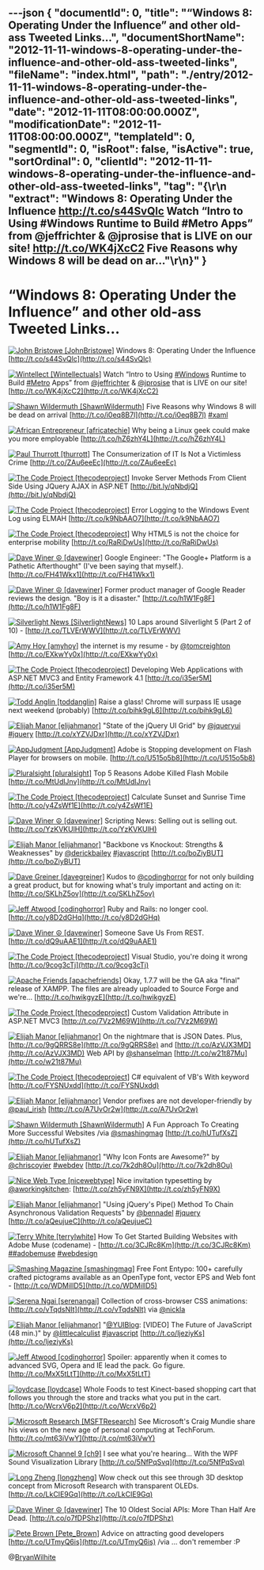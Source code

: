---json
{
  "documentId": 0,
  "title": "“Windows 8: Operating Under the Influence” and other old-ass Tweeted Links…",
  "documentShortName": "2012-11-11-windows-8-operating-under-the-influence-and-other-old-ass-tweeted-links",
  "fileName": "index.html",
  "path": "./entry/2012-11-11-windows-8-operating-under-the-influence-and-other-old-ass-tweeted-links",
  "date": "2012-11-11T08:00:00.000Z",
  "modificationDate": "2012-11-11T08:00:00.000Z",
  "templateId": 0,
  "segmentId": 0,
  "isRoot": false,
  "isActive": true,
  "sortOrdinal": 0,
  "clientId": "2012-11-11-windows-8-operating-under-the-influence-and-other-old-ass-tweeted-links",
  "tag": "{\r\n  \"extract\": \"Windows 8: Operating Under the Influence http://t.co/s44SvQlc   Watch “Intro to Using #Windows Runtime to Build #Metro Apps” from @jeffrichter &amp; @jprosise that is LIVE on our site!  http://t.co/WK4jXcC2   Five Reasons why Windows 8 will be dead on ar...\"\r\n}"
}
---

# “Windows 8: Operating Under the Influence” and other old-ass Tweeted Links…

[<img alt="John Bristowe [JohnBristowe]" src="https://songhay.blob.core.windows.net/shared-social-twitter/JohnBristowe.jpeg">](http://bristowe.com/ "John Bristowe [JohnBristowe]") <span>Windows 8: Operating Under the Influence [http://t.co/s44SvQlc](http://t.co/s44SvQlc)</span>

[<img alt="Wintellect [Wintellectuals]" src="https://songhay.blob.core.windows.net/shared-social-twitter/Wintellectuals.jpeg">](http://www.wintellect.com/ "Wintellect [Wintellectuals]") <span>Watch “Intro to Using [#Windows](http://search.twitter.com/search?q=%23Windows) Runtime to Build [#Metro](http://search.twitter.com/search?q=%23Metro) Apps” from [@jeffrichter](http://twitter.com/jeffrichter) &amp; [@jprosise](http://twitter.com/jprosise) that is LIVE on our site! [http://t.co/WK4jXcC2](http://t.co/WK4jXcC2)</span>

[<img alt="Shawn Wildermuth [ShawnWildermuth]" src="https://songhay.blob.core.windows.net/shared-social-twitter/ShawnWildermuth.jpeg">](http://wildermuth.com "Shawn Wildermuth [ShawnWildermuth]") <span>Five Reasons why Windows 8 will be dead on arrival [http://t.co/i0eq8B7l](http://t.co/i0eq8B7l) [#xaml](http://search.twitter.com/search?q=%23xaml)</span>

[<img alt="African Entrepreneur [africatechie]" src="https://songhay.blob.core.windows.net/shared-social-twitter/africatechie.jpg">](http://africanentrepreneur.blogspot.com/ "African Entrepreneur [africatechie]") <span>Why being a Linux geek could make you more employable [http://t.co/hZ6zhY4L](http://t.co/hZ6zhY4L)</span>

[<img alt="Paul Thurrott [thurrott]" src="https://songhay.blob.core.windows.net/shared-social-twitter/thurrott.jpeg">](http://www.winsupersite.com "Paul Thurrott [thurrott]") <span>The Consumerization of IT Is Not a Victimless Crime [http://t.co/ZAu6eeEc](http://t.co/ZAu6eeEc)</span>

[<img alt="The Code Project [thecodeproject]" src="https://songhay.blob.core.windows.net/shared-social-twitter/thecodeproject.png">](http://www.codeproject.com "The Code Project [thecodeproject]") <span>Invoke Server Methods From Client Side Using JQuery AJAX in ASP.NET [http://bit.ly/qNbdjQ](http://bit.ly/qNbdjQ)</span>

[<img alt="The Code Project [thecodeproject]" src="https://songhay.blob.core.windows.net/shared-social-twitter/thecodeproject.png">](http://www.codeproject.com "The Code Project [thecodeproject]") <span>Error Logging to the Windows Event Log using ELMAH [http://t.co/k9NbAAO7](http://t.co/k9NbAAO7)</span>

[<img alt="The Code Project [thecodeproject]" src="https://songhay.blob.core.windows.net/shared-social-twitter/thecodeproject.png">](http://www.codeproject.com "The Code Project [thecodeproject]") <span>Why HTML5 is not the choice for enterprise mobility [http://t.co/RaRiDwUs](http://t.co/RaRiDwUs)</span>

[<img alt="Dave Winer ☮ [davewiner]" src="https://songhay.blob.core.windows.net/shared-social-twitter/davewiner.jpeg">](http://davewiner.com/ "Dave Winer ☮ [davewiner]") <span>Google Engineer: "The Google+ Platform is a Pathetic Afterthought" (I've been saying that myself.). [http://t.co/FH41Wkx1](http://t.co/FH41Wkx1)</span>

[<img alt="Dave Winer ☮ [davewiner]" src="https://songhay.blob.core.windows.net/shared-social-twitter/davewiner.jpeg">](http://davewiner.com/ "Dave Winer ☮ [davewiner]") <span>Former product manager of Google Reader reviews the design. "Boy is it a disaster." [http://t.co/h1W1Fg8F](http://t.co/h1W1Fg8F)</span>

[<img alt="Silverlight News [SilverlightNews]" src="https://songhay.blob.core.windows.net/shared-social-twitter/SilverlightNews.png">](http://geekswithblogs.net/WynApseTechnicalMusings/ "Silverlight News [SilverlightNews]") <span>10 Laps around Silverlight 5 (Part 2 of 10) - [http://t.co/TLVErWWV](http://t.co/TLVErWWV)</span>

[<img alt="Amy Hoy [amyhoy]" src="https://songhay.blob.core.windows.net/shared-social-twitter/amyhoy.png">](http://www.unicornfree.com/about "Amy Hoy [amyhoy]") <span>the internet is my resume - by [@tomcreighton](http://twitter.com/tomcreighton) [http://t.co/EXkwYy0x](http://t.co/EXkwYy0x)</span>

[<img alt="The Code Project [thecodeproject]" src="https://songhay.blob.core.windows.net/shared-social-twitter/thecodeproject.png">](http://www.codeproject.com "The Code Project [thecodeproject]") <span>Developing Web Applications with ASP.NET MVC3 and Entity Framework 4.1 [http://t.co/i35er5M](http://t.co/i35er5M)</span>

[<img alt="Todd Anglin [toddanglin]" src="https://songhay.blob.core.windows.net/shared-social-twitter/toddanglin.png">](http://htmlui.com "Todd Anglin [toddanglin]") <span>Raise a glass! Chrome will surpass IE usage next weekend (probably) [http://t.co/bihk9gL6](http://t.co/bihk9gL6)</span>

[<img alt="Elijah Manor [elijahmanor]" src="https://songhay.blob.core.windows.net/shared-social-twitter/elijahmanor.jpeg">](http://elijahmanor.com "Elijah Manor [elijahmanor]") <span>"State of the jQuery UI Grid" by [@jqueryui](http://twitter.com/jqueryui) [#jquery](http://search.twitter.com/search?q=%23jquery) [http://t.co/xYZVJDxr](http://t.co/xYZVJDxr)</span>

[<img alt="AppJudgment [AppJudgment]" src="https://songhay.blob.core.windows.net/shared-social-twitter/AppJudgment.png">](http://revision3.com/appjudgment "AppJudgment [AppJudgment]") <span>Adobe is Stopping development on Flash Player for browsers on mobile. [http://t.co/U515o5b8](http://t.co/U515o5b8)</span>

[<img alt="Pluralsight [pluralsight]" src="https://songhay.blob.core.windows.net/shared-social-twitter/pluralsight.png">](http://pluralsight.com "Pluralsight [pluralsight]") <span>Top 5 Reasons Adobe Killed Flash Mobile [http://t.co/MtUdlJnv](http://t.co/MtUdlJnv)</span>

[<img alt="The Code Project [thecodeproject]" src="https://songhay.blob.core.windows.net/shared-social-twitter/thecodeproject.png">](http://www.codeproject.com "The Code Project [thecodeproject]") <span>Calculate Sunset and Sunrise Time [http://t.co/y4ZsWf1E](http://t.co/y4ZsWf1E)</span>

[<img alt="Dave Winer ☮ [davewiner]" src="https://songhay.blob.core.windows.net/shared-social-twitter/davewiner.jpeg">](http://davewiner.com/ "Dave Winer ☮ [davewiner]") <span>Scripting News: Selling out is selling out. [http://t.co/YzKVKUlH](http://t.co/YzKVKUlH)</span>

[<img alt="Elijah Manor [elijahmanor]" src="https://songhay.blob.core.windows.net/shared-social-twitter/elijahmanor.jpeg">](http://elijahmanor.com "Elijah Manor [elijahmanor]") <span>"Backbone vs Knockout: Strengths &amp; Weaknesses" by [@derickbailey](http://twitter.com/derickbailey) [#javascript](http://search.twitter.com/search?q=%23javascript) [http://t.co/boZiyBUT](http://t.co/boZiyBUT)</span>

[<img alt="Dave Greiner [davegreiner]" src="https://songhay.blob.core.windows.net/shared-social-twitter/davegreiner.png">](http://www.campaignmonitor.com "Dave Greiner [davegreiner]") <span>Kudos to [@codinghorror](http://twitter.com/codinghorror) for not only building a great product, but for knowing what's truly important and acting on it: [http://t.co/SKLhZ5ov](http://t.co/SKLhZ5ov)</span>

[<img alt="Jeff Atwood [codinghorror]" src="https://songhay.blob.core.windows.net/shared-social-twitter/codinghorror.png">](http://www.codinghorror.com/blog "Jeff Atwood [codinghorror]") <span>Ruby and Rails: no longer cool. [http://t.co/y8D2dGHq](http://t.co/y8D2dGHq)</span>

[<img alt="Dave Winer ☮ [davewiner]" src="https://songhay.blob.core.windows.net/shared-social-twitter/davewiner.jpeg">](http://davewiner.com/ "Dave Winer ☮ [davewiner]") <span>Someone Save Us From REST. [http://t.co/dQ9uAAE1](http://t.co/dQ9uAAE1)</span>

[<img alt="The Code Project [thecodeproject]" src="https://songhay.blob.core.windows.net/shared-social-twitter/thecodeproject.png">](http://www.codeproject.com "The Code Project [thecodeproject]") <span>Visual Studio, you're doing it wrong [http://t.co/9cog3cTj](http://t.co/9cog3cTj)</span>

[<img alt="Apache Friends [apachefriends]" src="https://songhay.blob.core.windows.net/shared-social-twitter/apachefriends.jpg">](http://www.apachefriends.org "Apache Friends [apachefriends]") <span>Okay, 1.7.7 will be the GA aka "final" release of XAMPP. The files are already uploaded to Source Forge and we're... [http://t.co/hwikgyzE](http://t.co/hwikgyzE)</span>

[<img alt="The Code Project [thecodeproject]" src="https://songhay.blob.core.windows.net/shared-social-twitter/thecodeproject.png">](http://www.codeproject.com "The Code Project [thecodeproject]") <span>Custom Validation Attribute in ASP.NET MVC3 [http://t.co/7Vz2M69W](http://t.co/7Vz2M69W)</span>

[<img alt="Elijah Manor [elijahmanor]" src="https://songhay.blob.core.windows.net/shared-social-twitter/elijahmanor.jpeg">](http://elijahmanor.com "Elijah Manor [elijahmanor]") <span>On the nightmare that is JSON Dates. Plus, [http://t.co/9gQRRS8e](http://t.co/9gQRRS8e) and [http://t.co/AzVJX3MD](http://t.co/AzVJX3MD) Web API by [@shanselman](http://twitter.com/shanselman) [http://t.co/w21t87Mu](http://t.co/w21t87Mu)</span>

[<img alt="The Code Project [thecodeproject]" src="https://songhay.blob.core.windows.net/shared-social-twitter/thecodeproject.png">](http://www.codeproject.com "The Code Project [thecodeproject]") <span>C# equivalent of VB's With keyword [http://t.co/FYSNUxdd](http://t.co/FYSNUxdd)</span>

[<img alt="Elijah Manor [elijahmanor]" src="https://songhay.blob.core.windows.net/shared-social-twitter/elijahmanor.jpeg">](http://elijahmanor.com "Elijah Manor [elijahmanor]") <span>Vendor prefixes are not developer-friendly by [@paul_irish](http://twitter.com/paul_irish) [http://t.co/A7UvOr2w](http://t.co/A7UvOr2w)</span>

[<img alt="Shawn Wildermuth [ShawnWildermuth]" src="https://songhay.blob.core.windows.net/shared-social-twitter/ShawnWildermuth.jpeg">](http://wildermuth.com "Shawn Wildermuth [ShawnWildermuth]") <span>A Fun Approach To Creating More Successful Websites /via [@smashingmag](http://twitter.com/smashingmag) [http://t.co/hUTufXsZ](http://t.co/hUTufXsZ)</span>

[<img alt="Elijah Manor [elijahmanor]" src="https://songhay.blob.core.windows.net/shared-social-twitter/elijahmanor.jpeg">](http://elijahmanor.com "Elijah Manor [elijahmanor]") <span>"Why Icon Fonts are Awesome?" by [@chriscoyier](http://twitter.com/chriscoyier) [#webdev](http://search.twitter.com/search?q=%23webdev) [http://t.co/7k2dh8Ou](http://t.co/7k2dh8Ou)</span>

[<img alt="Nice Web Type [nicewebtype]" src="https://songhay.blob.core.windows.net/shared-social-twitter/nicewebtype.png">](http://nicewebtype.com "Nice Web Type [nicewebtype]") <span>Nice invitation typesetting by [@aworkingkitchen](http://twitter.com/aworkingkitchen): [http://t.co/zh5yFN9X](http://t.co/zh5yFN9X)</span>

[<img alt="Elijah Manor [elijahmanor]" src="https://songhay.blob.core.windows.net/shared-social-twitter/elijahmanor.jpeg">](http://elijahmanor.com "Elijah Manor [elijahmanor]") <span>"Using jQuery's Pipe() Method To Chain Asynchronous Validation Requests" by [@bennadel](http://twitter.com/bennadel) [#jquery](http://search.twitter.com/search?q=%23jquery) [http://t.co/aQeujueC](http://t.co/aQeujueC)</span>

[<img alt="Terry White [terrylwhite]" src="https://songhay.blob.core.windows.net/shared-social-twitter/terrylwhite.jpeg">](http://terrywhite.com "Terry White [terrylwhite]") <span>How To Get Started Building Websites with Adobe Muse (codename) - [http://t.co/3CJRc8Km](http://t.co/3CJRc8Km) [##adobemuse](http://search.twitter.com/search?q=%23#adobemuse) [#webdesign](http://search.twitter.com/search?q=%23webdesign)</span>

[<img alt="Smashing Magazine [smashingmag]" src="https://songhay.blob.core.windows.net/shared-social-twitter/smashingmag.png">](http://www.smashingmagazine.com "Smashing Magazine [smashingmag]") <span>Free Font Entypo: 100+ carefully crafted pictograms available as an OpenType font, vector EPS and Web font - [http://t.co/WDMillD5](http://t.co/WDMillD5)</span>

[<img alt="Serena Ngai [serenangai]" src="https://songhay.blob.core.windows.net/shared-social-twitter/serenangai.jpeg">](http://about.me/serenangai "Serena Ngai [serenangai]") <span>Collection of cross-browser CSS animations: [http://t.co/vTqdsNIt](http://t.co/vTqdsNIt) via [@nickla](http://twitter.com/nickla)</span>

[<img alt="Elijah Manor [elijahmanor]" src="https://songhay.blob.core.windows.net/shared-social-twitter/elijahmanor.jpeg">](http://elijahmanor.com "Elijah Manor [elijahmanor]") <span>"[@YUIBlog](http://twitter.com/YUIBlog): [VIDEO] The Future of JavaScript (48 min.)" by [@littlecalculist](http://twitter.com/littlecalculist) [#javascript](http://search.twitter.com/search?q=%23javascript) [http://t.co/ljeziyKs](http://t.co/ljeziyKs)</span>

[<img alt="Jeff Atwood [codinghorror]" src="https://songhay.blob.core.windows.net/shared-social-twitter/codinghorror.png">](http://www.codinghorror.com/blog "Jeff Atwood [codinghorror]") <span>Spoiler: apparently when it comes to advanced SVG, Opera and IE lead the pack. Go figure. [http://t.co/MxX5tLtT](http://t.co/MxX5tLtT)</span>

[<img alt="loydcase [loydcase]" src="https://songhay.blob.core.windows.net/shared-social-twitter/loydcase.jpeg">](http://www.pcworld.com "loydcase [loydcase]") <span>Whole Foods to test Kinect-based shopping cart that follows you through the store and tracks what you put in the cart. [http://t.co/WcrxV6p2](http://t.co/WcrxV6p2)</span>

[<img alt="Microsoft Research [MSFTResearch]" src="https://songhay.blob.core.windows.net/shared-social-twitter/MSFTResearch.png">](http://research.microsoft.com "Microsoft Research [MSFTResearch]") <span>See Microsoft's Craig Mundie share his views on the new age of personal computing at TechForum. [http://t.co/mt63iVwY](http://t.co/mt63iVwY)</span>

[<img alt="Microsoft Channel 9 [ch9]" src="https://songhay.blob.core.windows.net/shared-social-twitter/ch9.png">](http://channel9.msdn.com "Microsoft Channel 9 [ch9]") <span>I see what you're hearing... With the WPF Sound Visualization Library [http://t.co/5NfPqSvq](http://t.co/5NfPqSvq)</span>

[<img alt="Long Zheng [longzheng]" src="https://songhay.blob.core.windows.net/shared-social-twitter/longzheng.jpeg">](http://www.istartedsomething.com "Long Zheng [longzheng]") <span>Wow check out this see through 3D desktop concept from Microsoft Research with transparent OLEDs. [http://t.co/LkCIE9Gq](http://t.co/LkCIE9Gq)</span>

[<img alt="Dave Winer ☮ [davewiner]" src="https://songhay.blob.core.windows.net/shared-social-twitter/davewiner.jpeg">](http://davewiner.com/ "Dave Winer ☮ [davewiner]") <span>The 10 Oldest Social APIs: More Than Half Are Dead. [http://t.co/o7fDPShz](http://t.co/o7fDPShz)</span>

[<img alt="Pete Brown [Pete_Brown]" src="https://songhay.blob.core.windows.net/shared-social-twitter/Pete_Brown.jpg">](http://10rem.net "Pete Brown [Pete_Brown]") <span>Advice on attracting good developers [http://t.co/UTmyQ6is](http://t.co/UTmyQ6is) /via ... don't remember :P</span>

@[BryanWilhite](https://twitter.com/BryanWilhite)
